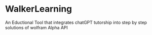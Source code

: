 # WalkerLearning
An Eductional Tool that integrates chatGPT tutorship into step by step solutions of wolfram Alpha API
